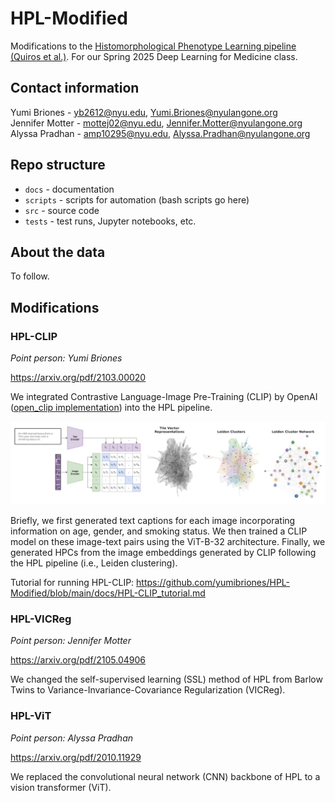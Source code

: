 # HPL-Modified

Modifications to the [Histomorphological Phenotype Learning pipeline (Quiros et al.)](https://github.com/AdalbertoCq/Histomorphological-Phenotype-Learning). For our Spring 2025 Deep Learning for Medicine class.

## Contact information
Yumi Briones - yb2612@nyu.edu, Yumi.Briones@nyulangone.org  
Jennifer Motter - mottej02@nyu.edu, Jennifer.Motter@nyulangone.org  
Alyssa Pradhan - amp10295@nyu.edu, Alyssa.Pradhan@nyulangone.org  

## Repo structure
* `docs` - documentation
* `scripts` - scripts for automation (bash scripts go here)
* `src` - source code
* `tests` - test runs, Jupyter notebooks, etc.

## About the data
To follow.

## Modifications

### HPL-CLIP
*Point person: Yumi Briones*

https://arxiv.org/pdf/2103.00020

We integrated Contrastive Language-Image Pre-Training (CLIP) by OpenAI ([open_clip implementation](https://github.com/mlfoundations/open_clip)) into the HPL pipeline.

![image](HPL-CLIP_diagram.png)

Briefly, we first generated text captions for each image incorporating information on age, gender, and smoking status. We then trained a CLIP model on these image-text pairs using the ViT-B-32 architecture. Finally, we generated HPCs from the image embeddings generated by CLIP following the HPL pipeline (i.e., Leiden clustering).

Tutorial for running HPL-CLIP: https://github.com/yumibriones/HPL-Modified/blob/main/docs/HPL-CLIP_tutorial.md

### HPL-VICReg
*Point person: Jennifer Motter*

https://arxiv.org/pdf/2105.04906

We changed the self-supervised learning (SSL) method of HPL from Barlow Twins to Variance-Invariance-Covariance Regularization (VICReg).

### HPL-ViT
*Point person: Alyssa Pradhan*

https://arxiv.org/pdf/2010.11929

We replaced the convolutional neural network (CNN) backbone of HPL to a vision transformer (ViT).
